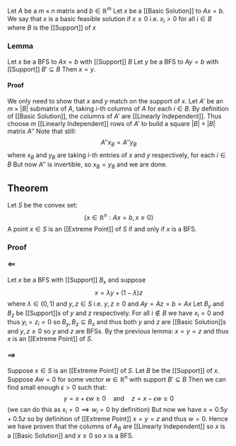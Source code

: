 Let $A$ be a $m\times n$ matrix and $b\in \mathbb{R}^{m}$
Let $x$ be a [[Basic Solution]] to $Ax=b$.
We say that $x$ is a basic feasible solution if $x\geq 0$
i.e. $x_{i}>0$ for all $i\in B$ where $B$ is the [[Support]] of $x$
### Lemma
Let $x$ be a BFS to $Ax=b$ with [[Support]] $B$
Let $y$ be a BFS to $Ay=b$ with [[Support]] $B'\subseteq B$
Then $x=y$.
#### Proof
We only need to show that $x$ and $y$ match on the support of $x$.
Let $A'$ be an $m\times \lvert B \rvert$ submatrix of $A$,
taking $i$-th columns of $A$ for each $i\in B$.
By definition of [[Basic Solution]], 
the columns of $A'$ are [[Linearly Independent]].
Thus choose $m$ [[Linearly Independent]] rows of $A'$ 
to build a square $\lvert B \rvert \times \lvert B \rvert$ matrix $A''$
Note that still:
$$
A''x_{B}=A''y_{B}
$$
where $x_{B}$ and $y_{B}$ are taking $i$-th entries of $x$ and $y$ respectively, for each $i\in B$
But now $A''$ is invertible,
so $x_{B}=y_{B}$ and we are done.
## Theorem
Let $S$ be the convex set:
$$
\{ x\in \mathbb{R}^{n} : Ax = b, x\geq 0 \}
$$
A point $x\in S$ is an [[Extreme Point]] of $S$
if and only if 
$x$ is a BFS.
### Proof
#### $\impliedby$
Let $x$ be a BFS with [[Support]] $B_{x}$ and suppose 
$$
x=\lambda y + (1-\lambda)z
$$
where $\lambda \in(0,1)$ and $y,z\in S$ 
i.e. $y,z\geq 0$ and $Ay=Az=b=Ax$
Let $B_{y}$ and $B_{z}$ be [[Support]]s of $y$ and $z$ respectively.
For all $i\not\in B$ we have $x_{i}=0$ and thus $y_{i}=z_{i}=0$
so $B_{y},B_{z}\subseteq B_{x}$
and thus both $y$ and $z$ are [[Basic Solution]]s 
and $y,z\geq 0$ so $y$ and $z$ are BFSs.
By the previous lemma: $x=y=z$ 
and thus $x$ is an [[Extreme Point]] of $S$.
#### $\implies$
Suppose $x\in S$ is an [[Extreme Point]] of $S$.
Let $B$ be the [[Support]] of $x$.
Suppose $Aw=0$ for some vector $w\in \mathbb{R}^{n}$ with support $B'\subseteq B$
Then we can find small enough $\epsilon>0$ such that:
$$
y=x+\epsilon w\geq 0 \quad %quad
\text{and}\quad %quad
z=x-\epsilon w\geq 0
$$
(we can do this as $x_{i}=0\implies w_{i}=0$ by definition)
But now we have $x=0.5y+0.5z$ 
so by definition of [[Extreme Point]] $x=y=z$
and thus $w=0$.
Hence we have proven that the columns of $A_{B}$ are [[Linearly Independent]]
so $x$ is a [[Basic Solution]] and $x\geq 0$ 
so $x$ is a BFS.
